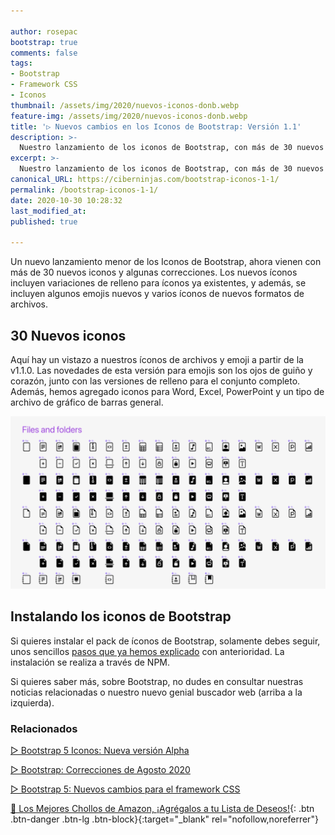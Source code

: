 ```yaml
---

author: rosepac
bootstrap: true
comments: false
tags:
- Bootstrap
- Framework CSS
- Iconos
thumbnail: /assets/img/2020/nuevos-iconos-donb.webp
feature-img: /assets/img/2020/nuevos-iconos-donb.webp
title: '▷ Nuevos cambios en los Iconos de Bootstrap: Versión 1.1'
description: >-
  Nuestro lanzamiento de los iconos de Bootstrap, con más de 30 nuevos iconos y algunas correcciones. Los nuevos íconos incluyen variaciones de relleno, junto a algunos emojis nuevos y varios íconos de nuevos formatos de archivos.
excerpt: >-
  Nuestro lanzamiento de los iconos de Bootstrap, con más de 30 nuevos iconos y algunas correcciones. Los nuevos íconos incluyen variaciones de relleno, junto a algunos emojis nuevos y varios íconos de nuevos formatos de archivos.
canonical_URL: https://ciberninjas.com/bootstrap-iconos-1-1/
permalink: /bootstrap-iconos-1-1/
date: 2020-10-30 10:28:32
last_modified_at: 
published: true

---
```


Un nuevo lanzamiento menor de los Iconos de Bootstrap, ahora vienen con más de 30 nuevos iconos y algunas correcciones. Los nuevos íconos incluyen variaciones de relleno para íconos ya existentes, y además, se incluyen algunos emojis nuevos y varios íconos de nuevos formatos de archivos.

## **30 Nuevos iconos**

Aquí hay un vistazo a nuestros íconos de archivos y emoji a partir de la v1.1.0. Las novedades de esta versión para emojis son los ojos de guiño y corazón, junto con las versiones de relleno para el conjunto completo. Además, hemos agregado iconos para Word, Excel, PowerPoint y un tipo de archivo de gráfico de barras general.

![Nuevos cambios en los Iconos de Bootstrap: Versión 1.1](/assets/img/2020/nuevos-iconos-donb.webp)

## **Instalando los iconos de Bootstrap**

Si quieres instalar el pack de íconos de Bootstrap, solamente debes seguir, unos sencillos [pasos que ya hemos explicado](https://ciberninjas.com/bootstrap-iconos-version-1/) con anterioridad. La instalación se realiza a través de NPM.

Si quieres saber más, sobre Bootstrap, no dudes en consultar nuestras noticias relacionadas o nuestro nuevo genial buscador web (arriba a la izquierda).

### **Relacionados** <!-- omit in toc -->

[▷ Bootstrap 5 Iconos: Nueva versión Alpha](https://ciberninjas.com/bootstrap-iconos-alpha-5/)

[▷ Bootstrap: Correcciones de Agosto 2020](https://ciberninjas.com/bootstrap-correcciones-agosto/)

[▷ Bootstrap 5: Nuevos cambios para el framework CSS](https://ciberninjas.com/bootstrap-5-alpha/)

[🛒 Los Mejores Chollos de Amazon, ¡Agrégalos a tu Lista de Deseos!](/amazon/ "Los Mejores Chollos de Amazon, Ofertas Flash, Black Monday y Amazon Prime Day"){: .btn .btn-danger .btn-lg .btn-block}{:target="_blank" rel="nofollow,noreferrer"}